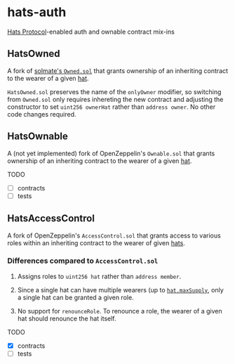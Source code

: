 # hats-auth

[Hats Protocol](https://github.com/Hats-Protocol/hats-protocol)-enabled auth and ownable contract mix-ins

## HatsOwned

A fork of [solmate's `Owned.sol`](https://github.com/transmissions11/solmate/blob/main/src/auth/Owned.sol) that grants ownership of an inheriting contract to the wearer of a given [hat](https://github.com/Hats-Protocol/hats-protocol).

`HatsOwned.sol` preserves the name of the `onlyOwner` modifier, so switching from `Owned.sol` only requires inhereting the new contract and adjusting the constructor to set `uint256 ownerHat` rather than `address owner`. No other code changes required.

## HatsOwnable

A (not yet implemented) fork of OpenZeppelin's `Ownable.sol` that grants ownership of an inheriting contract to the wearer of a given [hat](https://github.com/Hats-Protocol/hats-protocol).

 TODO

- [ ] contracts
- [ ] tests

## HatsAccessControl

A fork of OpenZeppelin's `AccessControl.sol` that grants access to various roles within an inheriting contract to the wearer of given [hats](https://github.com/Hats-Protocol/hats-protocol).

### Differences compared to `AccessControl.sol`

1. Assigns roles to `uint256 hat` rather than `address member`.

2. Since a single hat can have multiple wearers (up to [`hat.maxSupply`](https://github.com/Hats-Protocol/hats-protocol#hats-logic), only a single hat can be granted a given role.

3. No support for `renounceRole`. To renounce a role, the wearer of a given hat should renounce the hat itself.

TODO

- [x] contracts
- [ ] tests
